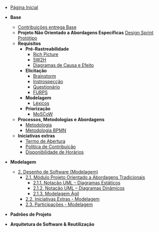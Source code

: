 <!-- docs/_sidebar.md -->

- [Página Inicial](README.md)

- **Base**
  - [Contribuições entrega Base](pages/Base/Contribuicoes_entrega_1.md)
  - **Projeto Não Orientado a Abordagens Específicas**
  [Design Sprint](pages/Base/ProjetoNaoOrientado/DesignSprint.md)
  [Protótipo](pages/Base/ProjetoNaoOrientado/PrototipoMedia.md)
  - **Requisitos**
    - **Pré-Rastreabilidade**
      - [Rich Picture](pages/Base/Metodologias/RichPicture.md)
      - [5W2H](pages/Base/Metodologias/5W2H.md)
      - [Diagramas de Causa e Efeito](pages/Base/ProjetoNaoOrientado/CausaEfeito.md)
    - **Elicitação**
      - [Brainstorm](pages/Base/ProjetoNaoOrientado/Requisistos/Elicitacao/Brainstorm.md)
      - [Instrospecção](pages/Base/ProjetoNaoOrientado/Requisistos/Elicitacao/Introspeccao.md)
      - [Questionário](pages/Base/ProjetoNaoOrientado/Requisistos/Elicitacao/Questionario.md)
      - [FURPS](pages/Base/ProjetoNaoOrientado/Requisistos/Elicitacao/FURPS+.md)
    - **Modelagem**
      - [Léxicos](pages/Base/ProjetoNaoOrientado/Requisistos/Modelagem/Lexicos.md)
    - **Priorização**
      - [MoSCoW](pages/Base/ProjetoNaoOrientado/Requisistos/Priorizacao/Moscow.md)
  - **Processos, Metodologias e Abordagens**
    - [Metodologia](pages/Base/Metodologias/Metodologias.md)
    - [Metodologia BPMN](pages/Base/Metodologias/BPMN.md)
  - **Iniciativas extras**
    - [Termo de Abertura](pages/Base/ProjetoNaoOrientado/TAP.md)
    - [Política de Contribuição](pages/Base/ProjetoNaoOrientado/Extra/CONTRIBUTING.md)
    - [Disponibilidade de Horários](pages/Base/ProjetoNaoOrientado/Extra/heatmap.md)

- **Modelagem**
  - [2. Desenho de Software (Modelagem)](pages/Modelagem/2.Modelagem.md)
    - [2.1. Módulo Projeto Orientado a Abordagens Tradicionais](pages/Modelagem/2.1.ModelagemTradicional.md)
      - [2.1.1. Notação UML – Diagramas Estáticos](pages/Modelagem/2.1.1.UMLEstaticos.md)
      - [2.1.2. Notação UML – Diagramas Dinâmicos](pages/Modelagem/2.1.2.UMLDinamicos.md)
      - [2.1.3. Modelagem Ágil](pages/Modelagem/2.1.3.Agil.md)
    - [2.2. Iniciativas Extras - Modelagem](pages/Modelagem/2.2.IniciativasExtras.md)
    - [2.3. Participações - Modelagem](pages/Modelagem/2.3.ParticipacoesModelagem.md)



- **Padrões de Projeto**

- **Arquitetura de Software & Reutilização**
